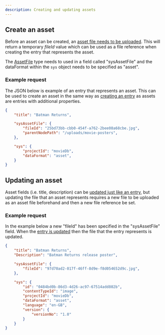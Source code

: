 ```yaml
---
description: Creating and updating assets
---
```


## Create an asset

Before an asset can be created, an [asset file needs to be uploaded](/assets/upload-asset-file.md). This will return a temporary *fileId* value which can be used as a file reference when creating the entry that represents the asset.

The [AssetFile](/model/assetfile.md) type needs to used in a field called "sysAssetFile" and the dataFormat within the `sys` object needs to be specified as "asset".

### Example request

The JSON below is example of an entry that represents an asset. This can be used to create an asset in the same way as [creating an entry](/entries/create-as-antry.md) as assets are entries with additional properties.

```json
{
    "title": "Batman Returns",

    "sysAssetFile": {
        "fileId": "25bd73bb-cbb0-454f-a762-2bee08a68cbe.jpg",
        "parentNodePath": "/uploads/movie-posters",
    },

    "sys": {
        "projectId": "movieDb",
        "dataFormat": "asset",
    }
}
```

## Updating an asset

Asset fields (i.e. title, description) can be [updated just like an entry](/entries/update-an-entry.md), but updating the file that an asset represents requires a new file to be uploaded as an asset file beforehand and then a new file reference be set.

### Example request

In the example below a new "fileId" has been specified in the "sysAssetFile" field. When the [entry is updated](/entries/update-an-entry.md) then the file that the entry represents is updated.

```json
{
    "title": "Batman Returns",
    "Description": "Batman Returns release poster",

    "sysAssetFile": {
        "fileId": "97d70ad2-017f-46ff-8d9e-f8d054652d9c.jpg",
    },

    "sys": {
        "id": "0484bd0b-86d3-4d26-ac97-67514add802b",
        "contentTypeId": "image",
        "projectId": "movieDb",
        "dataFormat": "asset",
        "language": "en-GB",
        "version": {
            "versionNo": "1.0"
        }
    }
}
```